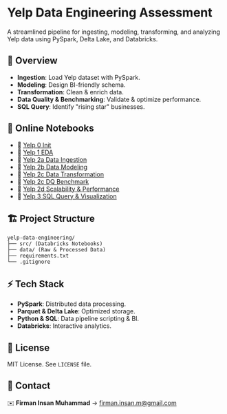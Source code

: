 # Yelp Data Engineering Assessment

A streamlined pipeline for ingesting, modeling, transforming, and analyzing Yelp data using PySpark, Delta Lake, and Databricks.

## 📌 Overview

- **Ingestion**: Load Yelp dataset with PySpark.
- **Modeling**: Design BI-friendly schema.
- **Transformation**: Clean & enrich data.
- **Data Quality & Benchmarking**: Validate & optimize performance.
- **SQL Query**: Identify "rising star" businesses.

## 📂 Online Notebooks
- 🔹 [Yelp 0 Init](https://databricks-prod-cloudfront.cloud.databricks.com/public/4027ec902e239c93eaaa8714f173bcfc/1239161224408794/97386526995991/33598983870469/latest.html)
- 🔹 [Yelp 1 EDA](https://databricks-prod-cloudfront.cloud.databricks.com/public/4027ec902e239c93eaaa8714f173bcfc/1239161224408794/1900759355710707/33598983870469/latest.html)
- 🔹 [Yelp 2a Data Ingestion](https://databricks-prod-cloudfront.cloud.databricks.com/public/4027ec902e239c93eaaa8714f173bcfc/1239161224408794/1900759355710695/33598983870469/latest.html)
- 🔹 [Yelp 2b Data Modeling](https://databricks-prod-cloudfront.cloud.databricks.com/public/4027ec902e239c93eaaa8714f173bcfc/1239161224408794/1900759355710698/33598983870469/latest.html)
- 🔹 [Yelp 2c Data Transformation](https://databricks-prod-cloudfront.cloud.databricks.com/public/4027ec902e239c93eaaa8714f173bcfc/1239161224408794/1900759355710701/33598983870469/latest.html)
- 🔹 [Yelp 2c DQ Benchmark](https://databricks-prod-cloudfront.cloud.databricks.com/public/4027ec902e239c93eaaa8714f173bcfc/1239161224408794/1525547841766423/33598983870469/latest.html)
- 🔹 [Yelp 2d Scalability & Performance](https://databricks-prod-cloudfront.cloud.databricks.com/public/4027ec902e239c93eaaa8714f173bcfc/1239161224408794/1900759355710704/33598983870469/latest.html)
- 🔹 [Yelp 3 SQL Query & Visualization](https://databricks-prod-cloudfront.cloud.databricks.com/public/4027ec902e239c93eaaa8714f173bcfc/1239161224408794/1900759355710710/33598983870469/latest.html)

## 🏗️ Project Structure

```
yelp-data-engineering/
├── src/ (Databricks Notebooks)
├── data/ (Raw & Processed Data)
├── requirements.txt
└── .gitignore
```

## ⚡ Tech Stack

- **PySpark**: Distributed data processing.
- **Parquet & Delta Lake**: Optimized storage.
- **Python & SQL**: Data pipeline scripting & BI.
- **Databricks**: Interactive analytics.

## 📜 License

MIT License. See `LICENSE` file.

## 📧 Contact

✉️ **Firman Insan Muhammad** → [firman.insan.m@gmail.com](mailto\:firman.insan.m@gmail.com)

